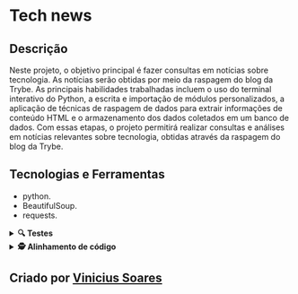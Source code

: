 # Tech news

## Descrição 
Neste projeto, o objetivo principal é fazer consultas em notícias sobre tecnologia. As notícias serão obtidas por meio da raspagem do blog da Trybe. As principais habilidades trabalhadas incluem o uso do terminal interativo do Python, a escrita e importação de módulos personalizados, a aplicação de técnicas de raspagem de dados para extrair informações de conteúdo HTML e o armazenamento dos dados coletados em um banco de dados. Com essas etapas, o projeto permitirá realizar consultas e análises em notícias relevantes sobre tecnologia, obtidas através da raspagem do blog da Trybe.

## Tecnologias e Ferramentas

- python.
- BeautifulSoup.
- requests.
<details>
  <summary><strong>🔍 Testes</strong></summary>
  
- pytest
</details>
<details>
  <summary><strong>🕵️ Alinhamento de código</strong></summary>
  
- black
- flake8.
</details>

 
## Criado por [Vinicius Soares](https://www.linkedin.com/in/vinicius-soares21/)
    
